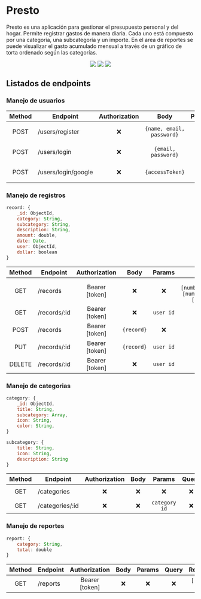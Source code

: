 # Presto

Presto es una aplicación para gestionar el presupuesto personal y del hogar. Permite registrar gastos de manera diaria. Cada uno está compuesto por una categoría, una subcategoría y un importe. En el area de reportes se puede visualizar el gasto acumulado mensual a través de un gráfico de torta ordenado según las categorías.

<p align="center">
<img src="https://i.postimg.cc/qMcjQY3w/presto1.jpg">
<img src="https://i.postimg.cc/cLXTGnT8/presto2.jpg">
<img src="https://i.postimg.cc/QdXSzbg3/presto3.jpg">
</p>

## Listados de endpoints

### Manejo de usuarios
| Method | Endpoint            | Authorization |             Body              | Params | Query |               Response                |
| :----: | ------------------- | :-----------: | :---------------------------: | :----: | :---: | :-----------------------------------: |
|  POST  | /users/register     |       ❌       | ```{name, email, password}``` |   ❌    |   ❌   | ```{_id, name, email, accessToken}``` |
|  POST  | /users/login        |       ❌       |    ```{email, password}```    |   ❌    |   ❌   | ```{_id, name, email, accessToken}``` |
|  POST  | /users/login/google |       ❌       |      ```{accessToken}```      |   ❌    |   ❌   | ```{_id, name, email, accessToken}``` |

### Manejo de registros
```js
record: {
    _id: ObjectId,
    category: String,
    subcategory: String,
    description: String,
    amount: double,
    date: Date,
    user: ObjectId,
    dollar: boolean
}
```
| Method | Endpoint     | Authorization  |    Body    |  Params   |                    Query                     |    Response     |
| :----: | ------------ | :------------: | :--------: | :-------: | :------------------------------------------: | :-------------: |
|  GET   | /records     | Bearer [token] |     ❌      |     ❌     | `?day=[number]&month=[number]&year=[number]` | `[record, ...]` |
|  GET   | /records/:id | Bearer [token] |     ❌      | `user id` |                      ❌                       |    `record`     |
|  POST  | /records     | Bearer [token] | `{record}` |     ❌     |                      ❌                       |   `Some text`   |
|  PUT   | /records/:id | Bearer [token] | `{record}` | `user id` |                      ❌                       |      `{ }`      |
| DELETE | /records/:id | Bearer [token] |     ❌      | `user id` |                      ❌                       |      `{ }`      |

### Manejo de categorias
```js
category: {
    _id: ObjectId,
    title: String,
    subcategory: Array,
    icon: String,
    color: String,
}

subcategory: {
    title: String,
    icon: String,
    description: String
}
```
| Method | Endpoint        | Authorization | Body  |    Params     | Query |     Response      |
| :----: | --------------- | :-----------: | :---: | :-----------: | :---: | :---------------: |
|  GET   | /categories     |       ❌       |   ❌   |       ❌       |   ❌   | `[category, ...]` |
|  GET   | /categories/:id |       ❌       |   ❌   | `category id` |   ❌   |    `category`     |

### Manejo de reportes
```js
report: {
    category: String,
    total: double
}
```
| Method | Endpoint | Authorization  | Body  | Params | Query |    Response     |
| :----: | -------- | :------------: | :---: | :----: | :---: | :-------------: |
|  GET   | /reports | Bearer [token] |   ❌   |   ❌    |   ❌   | `[report, ...]` |
